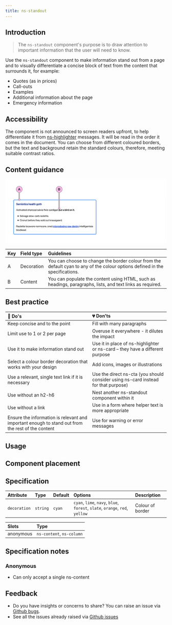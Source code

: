 ```yaml
---
title: ns-standout
---
```


## Introduction

> The `ns-standout` component's purpose is to draw attention to important information that the user will need to know.

Use the `ns-standout` component to make information stand out from a page and to visually differentiate a concise block of text from the content that surrounds it, for example:

* Quotes (as in prices)
* Call-outs
* Examples
* Additional information about the page
* Emergency information

## Accessibility

The component is not announced to screen readers upfront, to help differentiate it from [ns-highlighter](../components/ns-highlighter) messages. It will be read in the order it comes in the document. You can choose from different coloured borders, but the text and background retain the standard colours, therefore, meeting suitable contrast ratios.

## Content guidance

![Standout diagram](../../../assets/ns-standout/content-guidance.webp)

| Key | Field type | Guidelines |
| :--- | :--- | :--- |
| A | Decoration | You can choose to change the border colour from the default cyan to any of the colour options defined in the specifications. |
| B | Content | You can populate the content using HTML, such as headings, paragraphs, lists, and text links as required. |


## Best practice

| 💚 Do's | 💔 Don'ts |
| :--- | :--- |
| Keep concise and to the point |  Fill with many paragraphs |
| Limit use to 1 or 2 per page |  Overuse it everywhere - it dilutes the impact |
| Use it to make information stand out |  Use it in place of ns-highlighter or ns-card – they have a different purpose |
| Select a colour border decoration that works with your design | Add icons, images or illustrations | 
| Use a relevant, single text link if it is necessary | Use the direct ns-cta (you should consider using ns-card instead for that purpose) |
| Use without an h2-h6 | Nest another ns-standout component within it |
| Use without a link | Use in a form where helper text is more appropriate |
| Ensure the information is relevant and important enough to stand out from the rest of the content | Use for warning or error messages |


## Usage

<StorybookStory story="components-ns-standout--subtle"></StorybookStory>

## Component placement

<ComponentPlacement component="ns-standout" parentComponents="ns-column,ns-content,ns-editorial,ns-form"></ComponentPlacement>

## Specification

| Attribute | Type | Default | Options | Description |
| :--- | :--- | :--- | :--- | :--- |
| `decoration` | `string`  | `cyan` | `cyan`, `lime`, `navy`, `blue`, `forest`, `slate`, `orange`, `red`, `yellow` | Colour of border |

| Slots | Type |
| :--- | :--- |
| anonymous | `ns-content`, `ns-column` |

## Specification notes

### Anonymous

* Can only accept a single ns-content

## Feedback

* Do you have insights or concerns to share? You can raise an issue via [Github bugs](https://github.com/ConnectedHomes/nucleus/issues/new?assignees=&labels=Bug&template=a--bug-report.md&title=[bug]%20[ns-highlighter]).
* See all the issues already raised via [Github issues](https://github.com/connectedHomes/nucleus/issues?utf8=%E2%9C%93&q=is%3Aopen+is%3Aissue+label%3ABug+[ns-highlighter])

<PageFooter></PageFooter>
